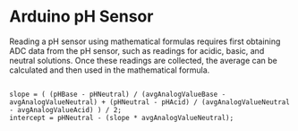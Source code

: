 # Arduino pH Sensor

Reading a pH sensor using mathematical formulas requires first obtaining ADC data from the pH sensor, such as readings for acidic, basic, and neutral solutions. Once these readings are collected, the average can be calculated and then used in the mathematical formula.

<code>
slope = ( (pHBase - pHNeutral) / (avgAnalogValueBase - avgAnalogValueNeutral) + (pHNeutral - pHAcid) / (avgAnalogValueNeutral - avgAnalogValueAcid) ) / 2;
intercept = pHNeutral - (slope * avgAnalogValueNeutral);
</code>